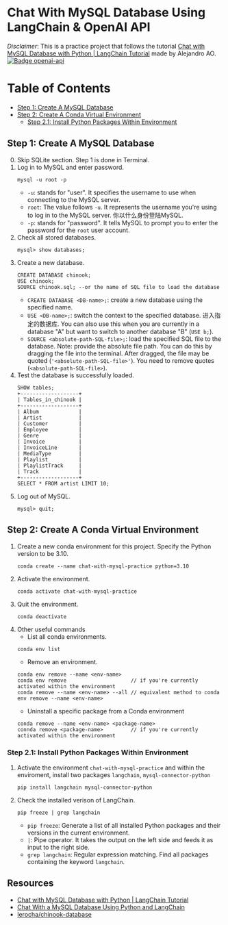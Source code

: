 # Chat With MySQL Database Using LangChain & OpenAI API
*Disclaimer*: This is a practice project that follows the tutorial [Chat with MySQL Database with Python | LangChain Tutorial](https://www.youtube.com/watch?v=9ccl1_Wu24Q&t=1203s&ab_channel=AlejandroAO-Software%26Ai) made by Alejandro AO.
[![Badge openai-api](https://badgen.net/badge/icon/openai-api?color=green&label)]()

# Table of Contents
* [Step 1: Create A MySQL Database](#step-1-create-a-mysql-database)
* [Step 2: Create A Conda Virtual Environment](#step-2-create-a-conda-virtual-environment)
  * [Step 2.1: Install Python Packages Within Environment](#step-21-install-python-packages-within-environment)

## Step 1: Create A MySQL Database
0. Skip SQLite section. Step 1 is done in Terminal.
1. Log in to MySQL and enter password.
    ```
    mysql -u root -p
    ```
    - `-u`: stands for "user". It specifies the username to use when connecting to the MySQL server.
    - `root`: The value follows `-u`. It represents the username you're using to log in to the MySQL server. 你以什么身份登陆MySQL.
    - `-p`: stands for "password". It tells MySQL to prompt you to enter the password for the `root` user account.
2. Check all stored databases.
    ```
    mysql> show databases;
    ```
3. Create a new database.
    ```
    CREATE DATABASE chinook;
    USE chinook;
    SOURCE chinook.sql; --or the name of SQL file to load the database
    ```
    - `CREATE DATABASE <DB-name>;`: create a new database using the specified name.
    - `USE <DB-name>;`: switch the context to the specified database. 进入指定的数据库. You can also use this when you are currently in a database "A" but want to switch to another database "B" (`USE b;`).
    - `SOURCE <absolute-path-SQL-file>;`: load the specified SQL file to the database. Note: provide the absolute file path. You can do this by dragging the file into the terminal. After dragged, the file may be quoted (`'<absolute-path-SQL-file>'`). You need to remove quotes (`<absolute-path-SQL-file>`).
4. Test the database is successfully loaded.
    ```
    SHOW tables;
    +-------------------+
    | Tables_in_chinook |
    +-------------------+
    | Album             |
    | Artist            |
    | Customer          |
    | Employee          |
    | Genre             |
    | Invoice           |
    | InvoiceLine       |
    | MediaType         |
    | Playlist          |
    | PlaylistTrack     |
    | Track             |
    +-------------------+
    SELECT * FROM artist LIMIT 10;
    ```
5. Log out of MySQL.
    ```
    mysql> quit;
    ```
## Step 2: Create A Conda Virtual Environment
1. Create a new conda environment for this project. Specify the Python version to be 3.10.
    ```
    conda create --name chat-with-mysql-practice python=3.10
    ```
2. Activate the environment.
    ```
    conda activate chat-with-mysql-practice
    ```
3. Quit the environment.
    ```
    conda deactivate
    ```
4. Other useful commands
    - List all conda environments.
    ```
    conda env list
    ```
    - Remove an environment.
    ```
    conda env remove --name <env-name>
    conda env remove                     // if you're currently activated within the environment
    conda remove --name <env-name> --all // equivalent method to conda env remove --name <env-name>
    ```
    - Uninstall a specific package from a Conda environment
    ```
    conda remove --name <env-name> <package-name>
    connda remove <package-name>         // if you're currently activated within the environment
    ```
### Step 2.1: Install Python Packages Within Environment
1. Activate the environment `chat-with-mysql-practice` and within the enviroment, install two packages `langchain`, `mysql-connector-python`
    ```
    pip install langchain mysql-connector-python
    ```
2. Check the installed verison of LangChain.
    ```
    pip freeze | grep langchain
    ```
    - `pip freeze`: Generate a list of all installed Python packages and their versions in the current environment.
    - `|`: Pipe operator. It takes the output on the left side and feeds it as input to the right side.
    - `grep langchain`: Regular expression matching. Find all packages containing the keyword `langchain`.



## Resources
- [Chat with MySQL Database with Python | LangChain Tutorial](https://www.youtube.com/watch?v=9ccl1_Wu24Q&t=1203s&ab_channel=AlejandroAO-Software%26Ai)
- [Chat With a MySQL Database Using Python and LangChain](https://alejandro-ao.com/chat-with-mysql-using-python-and-langchain/)
- [lerocha/chinook-database](https://github.com/lerocha/chinook-database)